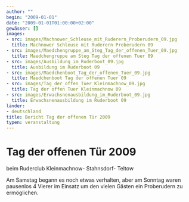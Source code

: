 ```yaml
---
author: ""
begin: "2009-01-01"
date: "2009-01-01T01:00:00+02:00"
gewässer: []
images:
- src: images/Machnower_Schleuse_mit_Ruderern_Proberudern_09.jpg
  title: Machnower Schleuse mit Ruderern Proberudern 09
- src: images/Maedchengruppe_am_Steg_Tag_der_offenen_Tuer_09.jpg
  title: Maedchengruppe am Steg Tag der offenen Tuer 09
- src: images/Ausbildung_im_Ruderboot_09.jpg
  title: Ausbildung im Ruderboot 09
- src: images/Maedchenboot_Tag_der_offenen_Tuer_09.jpg
  title: Maedchenboot Tag der offenen Tuer 09
- src: images/Tag_der_offen_Tuer_Kleinmachnow_09.jpg
  title: Tag der offen Tuer Kleinmachnow 09
- src: images/Erwachsnenausbildung_im_Ruderboot_09.jpg
  title: Erwachsnenausbildung im Ruderboot 09
länder: 
- deutschland
title: Bericht Tag der offenen Tür 2009
typen: veranstaltung
---
```




# Tag der offenen Tür 2009


beim Ruderclub Kleinmachnow- Stahnsdorf- Teltow

Am Samstag begann es noch etwas verhalten, aber am Sonntag waren pausenlos 4 Vierer im Einsatz um den vielen Gästen ein Proberudern zu ermöglichen.
